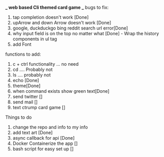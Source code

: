 **_ web based Cli themed card game _**
bugs to fix:

1. tap completion doesn't work [Done]
1. upArrow and down Arrow doesn't work [Done]
1. google, duckduckgo bing reddit search url error[Done]
1. why input field is on the top no matter what [Done] - Wrap the history components in ul tag
1. add Font

functions to add:

1. c + ctrl functionality ... no need
1. cd .... Probably not
1. ls .... probably not
1. echo [Done]
1. theme[Done]
1. when command exists show green text[Done]
1. send twitter []
1. send mail []
1. text ctrump card game []

Things to do

1. change the repo and info to my info
1. add text art [Done]
1. async callback for api [Done]
1. Docker Containerize the app []
1. bash script for easy set up []
